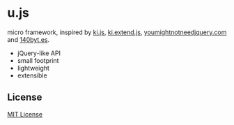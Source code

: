 u.js
====

micro framework, inspired by [ki.js](https://github.com/dciccale/ki.js), [ki.extend.js](https://github.com/james2doyle/ki.extend.js),  [youmightnotneedjquery.com](http://youmightnotneedjquery.com/) and [140byt.es](http://140byt.es/).

- jQuery-like API
- small footprint
- lightweight
- extensible

License
-------

[MIT License](blob/master/LICENSE)
